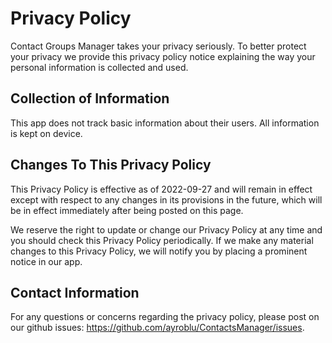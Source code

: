 # Privacy Policy

Contact Groups Manager takes your privacy seriously. To better protect your privacy we provide this privacy policy notice explaining the way your personal information is collected and used.

## Collection of Information

This app does not track basic information about their users. All information is kept on device.

## Changes To This Privacy Policy

This Privacy Policy is effective as of 2022-09-27 and will remain in effect except with respect to any changes in its provisions in the future, which will be in effect immediately after being posted on this page.

We reserve the right to update or change our Privacy Policy at any time and you should check this Privacy Policy periodically. If we make any material changes to this Privacy Policy, we will notify you by placing a prominent notice in our app.

## Contact Information

For any questions or concerns regarding the privacy policy, please post on our github issues: https://github.com/ayroblu/ContactsManager/issues.

